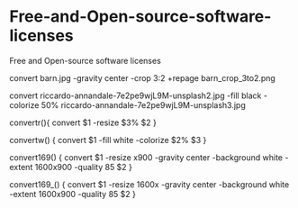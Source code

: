 # Free-and-Open-source-software-licenses
Free and Open-source software licenses


convert barn.jpg -gravity center -crop 3:2 +repage barn_crop_3to2.png

convert riccardo-annandale-7e2pe9wjL9M-unsplash2.jpg -fill black -colorize 50% riccardo-annandale-7e2pe9wjL9M-unsplash3.jpg

convertr(){
    convert $1 -resize $3% $2
}

convertw() {
    convert $1 -fill white -colorize $2% $3
}

convert169() {
    convert $1 -resize x900 -gravity center -background white -extent 1600x900 -quality 85 $2
}

convert169_() {
    convert $1 -resize 1600x -gravity center -background white -extent 1600x900 -quality 85 $2
}